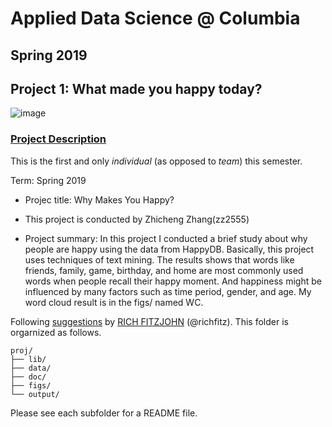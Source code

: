 # Applied Data Science @ Columbia
## Spring 2019
## Project 1: What made you happy today?

![image](figs/title.jpeg)

### [Project Description](doc/Proj1_desc.md)
This is the first and only *individual* (as opposed to *team*) this semester. 

Term: Spring 2019

+ Projec title: Why Makes You Happy?
+ This project is conducted by Zhicheng Zhang(zz2555)

+ Project summary: In this project I conducted a brief study about why people are happy using the data from HappyDB. Basically, this project uses techniques of text mining. The results shows that words like friends, family, game, birthday, and home are most commonly used words when people recall their happy moment. And happiness might be influenced by many factors such as time period, gender, and age. My word cloud result is in the figs/ named WC.

Following [suggestions](http://nicercode.github.io/blog/2013-04-05-projects/) by [RICH FITZJOHN](http://nicercode.github.io/about/#Team) (@richfitz). This folder is orgarnized as follows.

```
proj/
├── lib/
├── data/
├── doc/
├── figs/
└── output/
```

Please see each subfolder for a README file.
